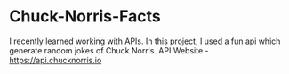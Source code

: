 # Chuck-Norris-Facts

I recently learned working with APIs. 
In this project, I used a fun api which generate random jokes of Chuck Norris.
API Website - https://api.chucknorris.io
